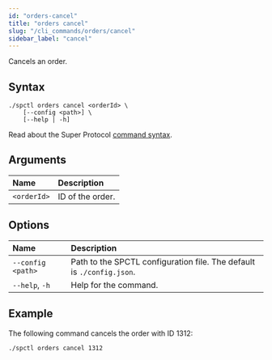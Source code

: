 ```yaml
---
id: "orders-cancel"
title: "orders cancel"
slug: "/cli_commands/orders/cancel"
sidebar_label: "cancel"
---
```


Cancels an order.

## Syntax

```
./spctl orders cancel <orderId> \
    [--config <path>] \
    [--help | -h]
```

Read about the Super Protocol [command syntax](/developers/cli_commands#command-syntax).

## Arguments

| **Name** | **Description** |
| :- | :- |
| `<orderId>` | ID of the order. |

## Options

| **Name** | **Description** |
| :- | :- |
| `--config <path>` | Path to the SPCTL configuration file. The default is `./config.json`. |
| `--help`, `-h` | Help for the command. |

## Example

The following command cancels the order with ID 1312:

```
./spctl orders cancel 1312
```